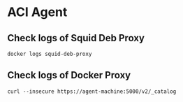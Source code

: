 # ACI Agent

## Check logs of Squid Deb Proxy

    docker logs squid-deb-proxy

## Check logs of Docker Proxy

    curl --insecure https://agent-machine:5000/v2/_catalog
